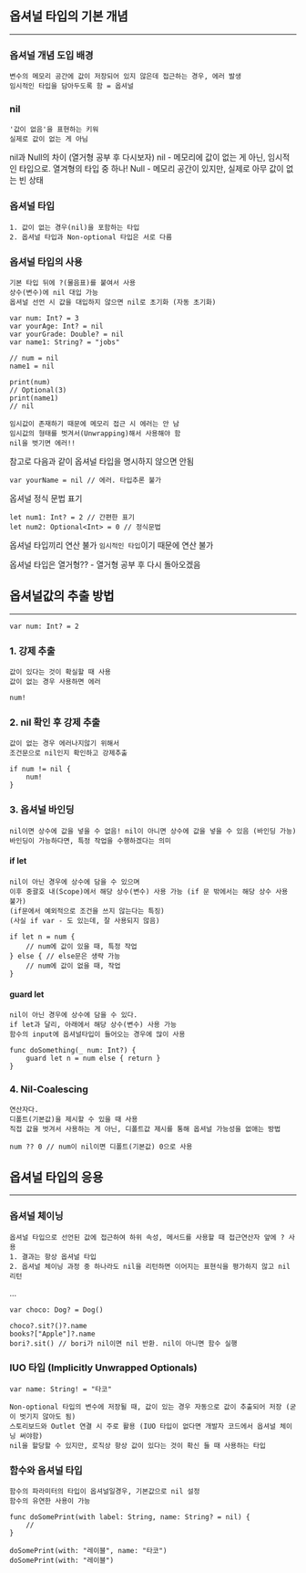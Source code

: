 ## 옵셔널 타입의 기본 개념
---

### 옵셔널 개념 도입 배경
	변수의 메모리 공간에 값이 저장되어 있지 않은데 접근하는 경우, 에러 발생
	임시적인 타입을 담아두도록 함 = 옵셔널

### nil
	'값이 없음'을 표현하는 키워
	실제로 값이 없는 게 아님

nil과 Null의 차이 (열거형 공부 후 다시보자)
	nil
		- 메모리에 값이 없는 게 아닌, 임시적인 타입으로. 열겨형의 타입 중 하나!
	Null
		- 메모리 공간이 있지만, 실제로 아무 값이 없는 빈 상태

### 옵셔널 타입
	1. 값이 없는 경우(nil)을 포함하는 타입
	2. 옵셔널 타입과 Non-optional 타입은 서로 다름

### 옵셔널 타입의  사용
	기본 타입 뒤에 ?(물음표)를 붙여서 사용
	상수(변수)에 nil 대입 가능
	옵셔널 선언 시 값을 대입하지 않으면 nil로 초기화 (자동 초기화)

```
var num: Int? = 3
var yourAge: Int? = nil
var yourGrade: Double? = nil
var name1: String? = "jobs"

// num = nil
name1 = nil

print(num)
// Optional(3)
print(name1)
// nil
```

	임시값이 존재하기 때문에 메모리 접근 시 에러는 안 남
	임시값의 형태를 벗겨서(Unwrapping)해서 사용해야 함
	nil을 벗기면 에러!!


참고로 다음과 같이 옵셔널 타입을 명시하지 않으면 안됨
```
var yourName = nil // 에러. 타입추론 불가
```


옵셔널 정식 문법 표기
```
let num1: Int? = 2 // 간편한 표기
let num2: Optional<Int> = 0 // 정식문법
```

옵셔널 타입끼리 연산 불가
	`임시적인 타입`이기 때문에 연산 불가

옵셔널 타입은 열거형?? - 열거형 공부 후 다시 돌아오겠음



## 옵셔널값의 추출 방법
---

```
var num: Int? = 2
```

### 1. 강제 추출
	값이 있다는 것이 확실할 때 사용
	값이 없는 경우 사용하면 에러

```
num!
```

### 2. nil 확인 후 강제 추출
	값이 없는 경우 에러나지않기 위해서 
	조건문으로 nil인지 확인하고 강제추출

```
if num != nil {
	num!
}
```

### 3. 옵셔널 바인딩
	nil이면 상수에 값을 넣을 수 없음! nil이 아니면 상수에 값을 넣을 수 있음 (바인딩 가능)
	바인딩이 가능하다면, 특정 작업을 수행하겠다는 의미

#### if let
	nil이 아닌 경우에 상수에 담을 수 있으며
	이후 중괄호 내(Scope)에서 해당 상수(변수) 사용 가능 (if 문 밖에서는 해당 상수 사용 불가)
	(if문에서 예외적으로 조건을 쓰지 않는다는 특징)
	(사실 if var - 도 있는데, 잘 사용되지 않음)

```
if let n = num {
	// num에 값이 있을 때, 특정 작업
} else { // else문은 생략 가능
	// num에 값이 없을 때, 작업
}
```

#### guard let
	nil이 아닌 경우에 상수에 담을 수 있다.
	if let과 달리, 아래에서 해당 상수(변수) 사용 가능
	함수의 input에 옵셔널타입이 들어오는 경우에 많이 사용

```
func doSomething(_ num: Int?) {
	guard let n = num else { return }
}
```

### 4. Nil-Coalescing
	연산자다.
	디폴트(기본값)을 제시할 수 있을 때 사용
	직접 값을 벗겨서 사용하는 게 아닌, 디폴트값 제시를 통해 옵셔널 가능성을 없애는 방법

```
num ?? 0 // num이 nil이면 디폴트(기본값) 0으로 사용
```



## 옵셔널 타입의 응용
---
### 옵셔널 체이닝
	옵셔널 타입으로 선언된 값에 접근하여 하위 속성, 메서드를 사용할 때 접근연산자 앞에 ? 사용
	1. 결과는 항상 옵셔널 타입
	2. 옵셔널 체이닝 과정 중 하나라도 nil을 리턴하면 이어지는 표현식을 평가하지 않고 nil 리턴
...
```
var choco: Dog? = Dog()

choco?.sit?()?.name
books?["Apple"]?.name
bori?.sit() // bori가 nil이면 nil 반환. nil이 아니면 함수 실행
```

### IUO 타입 (Implicitly Unwrapped Optionals)

```
var name: String! = "타코"
```

	Non-optional 타입의 변수에 저장될 때, 값이 있는 경우 자동으로 값이 추출되어 저장 (굳이 벗기지 않아도 됨)
	스토리보드와 Outlet 연결 시 주로 활용 (IUO 타입이 없다면 개발자 코드에서 옵셔널 체이닝 써야함)
	nil을 할당할 수 있지만, 로직상 항상 값이 있다는 것이 확신 들 때 사용하는 타입

### 함수와 옵셔널 타입

	함수의 파라미터의 타입이 옵셔널일경우, 기본값으로 nil 설정
	함수의 유연한 사용이 가능

```
func doSomePrint(with label: String, name: String? = nil) {
	//
}	

doSomePrint(with: "레이블", name: "타코")
doSomePrint(with: "레이블")
```

